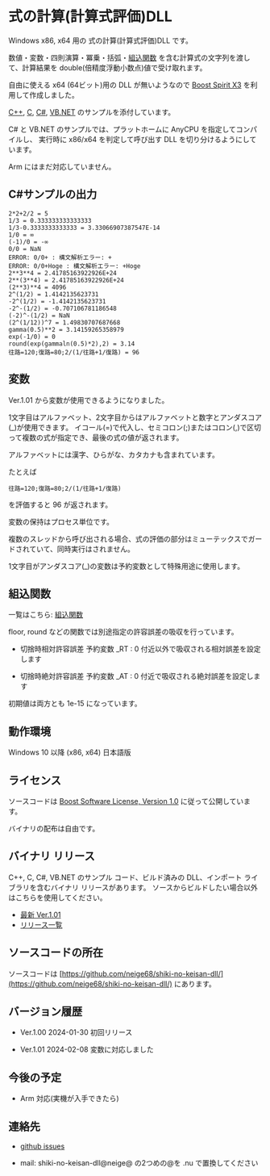 # 式の計算(計算式評価)DLL

Windows x86, x64 用の 式の計算(計算式評価)DLL です。

数値・変数・四則演算・冪乗・括弧・[組込関数](builtin_functions.html)
を含む計算式の文字列を渡して、計算結果を double(倍精度浮動小数点)値で受け取れます。

自由に使える x64 (64ビット)用の DLL が無いようなので 
[Boost Spirit X3](https://www.boost.org/doc/libs/1_84_0/libs/spirit/doc/x3/html/index.html) 
を利用して作成しました。

[C++](https://github.com/neige68/shiki-no-keisan-dll/blob/main/sample/vcpp/eval.cpp), 
[C](https://github.com/neige68/shiki-no-keisan-dll/blob/main/sample/vc/sample.c), 
[C#](https://github.com/neige68/shiki-no-keisan-dll/blob/main/sample/cs/sample.cs), 
[VB.NET](https://github.com/neige68/shiki-no-keisan-dll/blob/main/sample/vb/sample.vb) 
のサンプルを添付しています。

C# と VB.NET のサンプルでは、プラットホームに AnyCPU を指定してコンパイルし、
実行時に x86/x64 を判定して呼び出す DLL を切り分けるようにしています。

Arm にはまだ対応していません。

## C#サンプルの出力

    2*2+2/2 = 5
    1/3 = 0.333333333333333
    1/3-0.3333333333333 = 3.33066907387547E-14
    1/0 = ∞
    (-1)/0 = -∞
    0/0 = NaN
    ERROR: 0/0+ : 構文解析エラー: +
    ERROR: 0/0+Hoge : 構文解析エラー: +Hoge
    2**3**4 = 2.41785163922926E+24
    2**(3**4) = 2.41785163922926E+24
    (2**3)**4 = 4096
    2^(1/2) = 1.4142135623731
    -2^(1/2) = -1.4142135623731
    -2^-(1/2) = -0.707106781186548
    (-2)^-(1/2) = NaN
    (2^(1/12))^7 = 1.49830707687668
    gamma(0.5)**2 = 3.14159265358979
    exp(-1/0) = 0
    round(exp(gammaln(0.5)*2),2) = 3.14
    往路=120;復路=80;2/(1/往路+1/復路) = 96

## 変数

Ver.1.01 から変数が使用できるようになりました。

1文字目はアルファベット、2文字目からはアルファベットと数字とアンダスコア(_)が使用できます。
イコール(=)で代入し、セミコロン(;)またはコロン(,)で区切って複数の式が指定でき、最後の式の値が返されます。

アルファベットには漢字、ひらがな、カタカナも含まれています。

たとえば

    往路=120;復路=80;2/(1/往路+1/復路)
    
を評価すると 96 が返されます。

変数の保持はプロセス単位です。

複数のスレッドから呼び出される場合、式の評価の部分はミューテックスでガードされていて、同時実行はされません。

1文字目がアンダスコア(_)の変数は予約変数として特殊用途に使用します。

## 組込関数

一覧はこちら: [組込関数](builtin_functions.html)

floor, round などの関数では別途指定の許容誤差の吸収を行っています。

* 切捨時相対許容誤差 予約変数 _RT : 0 付近以外で吸収される相対誤差を設定します

* 切捨時絶対許容誤差 予約変数 _AT : 0 付近で吸収される絶対誤差を設定します

初期値は両方とも 1e-15 になっています。

## 動作環境

Windows 10 以降 (x86, x64) 日本語版

## ライセンス

ソースコードは [Boost Software License, Version 1.0](https://www.boost.org/LICENSE_1_0.txt) に従って公開しています。

バイナリの配布は自由です。

## バイナリ リリース

C++, C, C#, VB.NET のサンプル コード、ビルド済みの DLL、インポート ライブラリを含むバイナリ リリースがあります。
ソースからビルドしたい場合以外はこちらを使用してください。

* [最新 Ver.1.01](https://github.com/neige68/shiki-no-keisan-dll/releases/download/v1.1/shiki-no-keisan-dll-1.01.zip)
* [リリース一覧](https://github.com/neige68/shiki-no-keisan-dll/releases) 

## ソースコードの所在

ソースコードは 
[https://github.com/neige68/shiki-no-keisan-dll/](https://github.com/neige68/shiki-no-keisan-dll/) 
にあります。

## バージョン履歴

* Ver.1.00 2024-01-30 初回リリース

* Ver.1.01 2024-02-08 変数に対応しました

## 今後の予定

* Arm 対応(実機が入手できたら)

## 連絡先

* [github issues](https://github.com/neige68/shiki-no-keisan-dll/issues)

* mail: shiki-no-keisan-dll@neige@ の2つめの@を .nu で置換してください
